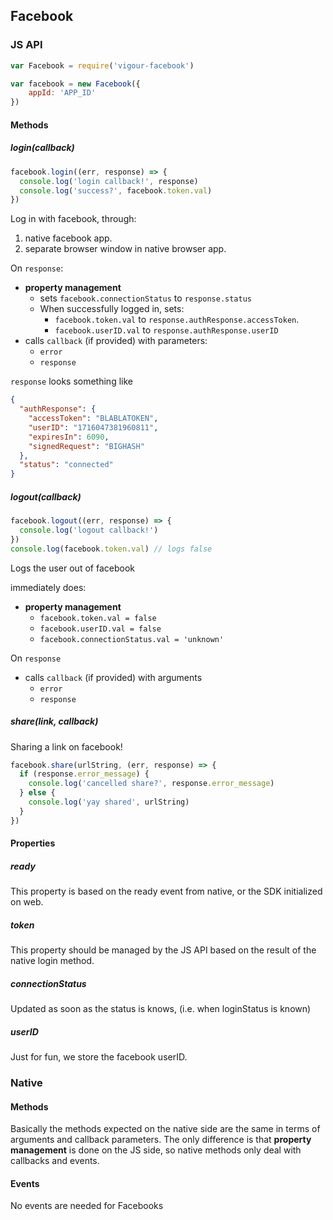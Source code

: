 ## Facebook

### JS API

```javascript
var Facebook = require('vigour-facebook')

var facebook = new Facebook({
	appId: 'APP_ID'
})
```

#### Methods

##### login(callback)

```javascript
facebook.login((err, response) => {
  console.log('login callback!', response)
  console.log('success?', facebook.token.val)
})
```

Log in with facebook, through:
1. native facebook app.
2. separate browser window in native browser app.

On `response`:
- __property management__
  - sets `facebook.connectionStatus` to `response.status`
  - When successfully logged in, sets:
    - `facebook.token.val` to `response.authResponse.accessToken`.
    - `facebook.userID.val` to `response.authResponse.userID`
- calls `callback` (if provided) with parameters:
  - `error`
  - `response`

`response` looks something like

```JSON
{
  "authResponse": {
    "accessToken": "BLABLATOKEN",
    "userID": "1716047381960811",
    "expiresIn": 6090,
    "signedRequest": "BIGHASH"
  },
  "status": "connected"
}
```

##### logout(callback)
```javascript
facebook.logout((err, response) => {
  console.log('logout callback!')
})
console.log(facebook.token.val) // logs false
```
Logs the user out of facebook

immediately does:
- __property management__
  - `facebook.token.val = false`
  - `facebook.userID.val = false`
  - `facebook.connectionStatus.val = 'unknown'`

On `response`
- calls `callback` (if provided) with arguments
  - `error`
  - `response`



##### share(link, callback)

Sharing a link on facebook!

```javascript
facebook.share(urlString, (err, response) => {
  if (response.error_message) {
    console.log('cancelled share?', response.error_message)
  } else {
    console.log('yay shared', urlString)
  }
})
```

#### Properties

##### ready
This property is based on the ready event from native, or the SDK initialized on web.

##### token
This property should be managed by the JS API based on the result of the native login method.

##### connectionStatus
Updated as soon as the status is knows, (i.e. when loginStatus is known)

##### userID
Just for fun, we store the facebook userID.


### Native

#### Methods

Basically the methods expected on the native side are the same in terms of arguments and callback parameters. The only difference is that __property management__ is done on the JS side, so native methods only deal with callbacks and events.

#### Events

No events are needed for Facebooks
